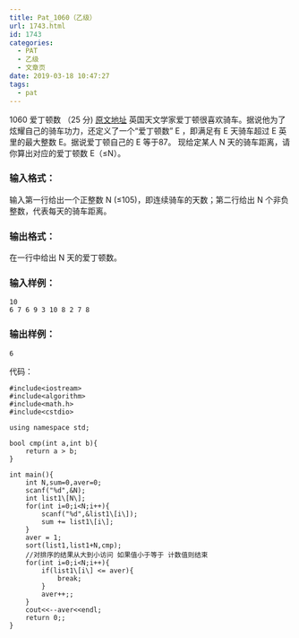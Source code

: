 ```yaml
---
title: Pat_1060（乙级）
url: 1743.html
id: 1743
categories:
  - PAT
  - 乙级
  - 文章页
date: 2019-03-18 10:47:27
tags:
  - pat
---
```


1060 爱丁顿数 （25 分) [原文地址](https://pintia.cn/problem-sets/994805260223102976/problems/994805269312159744) 英国天文学家爱丁顿很喜欢骑车。据说他为了炫耀自己的骑车功力，还定义了一个“爱丁顿数” E ，即满足有 E 天骑车超过 E 英里的最大整数 E。据说爱丁顿自己的 E 等于87。 现给定某人 N 天的骑车距离，请你算出对应的爱丁顿数 E（≤N）。

### 输入格式：

输入第一行给出一个正整数 N (≤10​5​​)，即连续骑车的天数；第二行给出 N 个非负整数，代表每天的骑车距离。

### 输出格式：

在一行中给出 N 天的爱丁顿数。

### 输入样例：

    10
    6 7 6 9 3 10 8 2 7 8
    

### 输出样例：

    6

代码：
```
#include<iostream>
#include<algorithm>
#include<math.h>
#include<cstdio>

using namespace std;

bool cmp(int a,int b){
    return a > b;
}

int main(){
    int N,sum=0,aver=0;
    scanf("%d",&N);
    int list1\[N\];
    for(int i=0;i<N;i++){
        scanf("%d",&list1\[i\]);
        sum += list1\[i\];
    }
    aver = 1;
    sort(list1,list1+N,cmp);
    //对排序的结果从大到小访问 如果值小于等于 计数值则结束
    for(int i=0;i<N;i++){
        if(list1\[i\] <= aver){
            break;
        }
        aver++;;
    }
    cout<<--aver<<endl;
    return 0;;
}
```